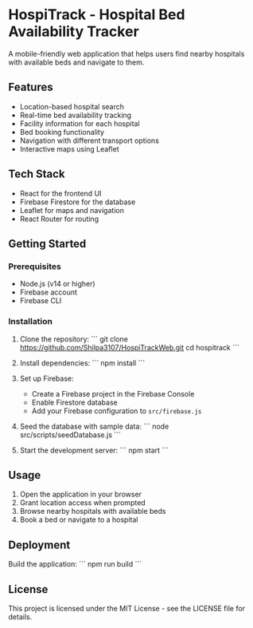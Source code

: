 # HospiTrack - Hospital Bed Availability Tracker

A mobile-friendly web application that helps users find nearby hospitals with available beds and navigate to them.

## Features

- Location-based hospital search
- Real-time bed availability tracking
- Facility information for each hospital
- Bed booking functionality
- Navigation with different transport options
- Interactive maps using Leaflet

## Tech Stack

- React for the frontend UI
- Firebase Firestore for the database
- Leaflet for maps and navigation
- React Router for routing

## Getting Started

### Prerequisites

- Node.js (v14 or higher)
- Firebase account
- Firebase CLI

### Installation

1. Clone the repository:
   \`\`\`
   git clone https://github.com/Shilpa3107/HospiTrackWeb.git
   cd hospitrack
   \`\`\`

2. Install dependencies:
   \`\`\`
   npm install
   \`\`\`

3. Set up Firebase:
   - Create a Firebase project in the Firebase Console
   - Enable Firestore database
   - Add your Firebase configuration to `src/firebase.js`

4. Seed the database with sample data:
   \`\`\`
   node src/scripts/seedDatabase.js
   \`\`\`

5. Start the development server:
   \`\`\`
   npm start
   \`\`\`

## Usage

1. Open the application in your browser
2. Grant location access when prompted
3. Browse nearby hospitals with available beds
4. Book a bed or navigate to a hospital

## Deployment

 Build the application:
   \`\`\`
   npm run build
   \`\`\`

## License

This project is licensed under the MIT License - see the LICENSE file for details.
